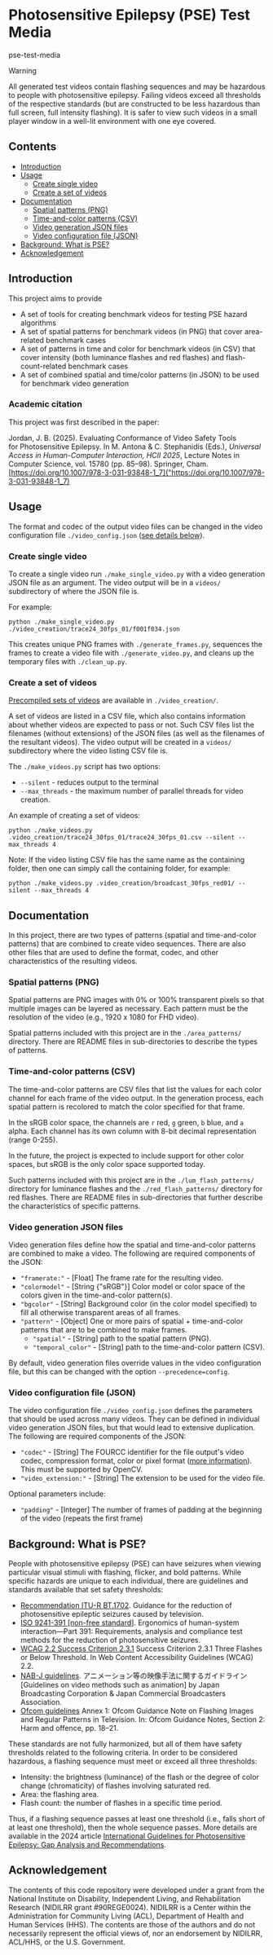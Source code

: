 
# Photosensitive Epilepsy (PSE) Test Media 
pse-test-media

> [!WARNING]
> All generated test videos contain flashing sequences and may be hazardous to people with photosensitive epilepsy.
> Failing videos exceed all thresholds of the respective standards (but are constructed to be less hazardous than full screen, full intensity flashing).
> It is safer to view such videos in a small player window in a well-lit environment with one eye covered.

## Contents
 - [Introduction](#introduction)
 - [Usage](#usage)
   - [Create single video](#create-single-video)
   - [Create a set of videos](#create-a-set-of-videos)
 - [Documentation](#documentation)
   - [Spatial patterns (PNG)](#spatial-patterns-png)
   - [Time-and-color patterns (CSV)](#time-and-color-patterns-csv)
   - [Video generation JSON files](#video-generation-json-files)
   - [Video configuration file (JSON)](#video-configuration-file-json)
 - [Background: What is PSE?](#background-what-is-pse)
 - [Acknowledgement](#acknowledgement)


## Introduction
This project aims to provide

 - A set of tools for creating benchmark videos for testing PSE hazard algorithms
 - A set of spatial patterns for benchmark videos (in PNG) that cover area-related benchmark cases
 - A set of patterns in time and color for benchmark videos (in CSV) that cover intensity (both luminance flashes and red flashes) and flash-count-related benchmark cases
 - A set of combined spatial and time/color patterns (in JSON) to be used for benchmark video generation

### Academic citation
This project was first described in the paper: 

Jordan, J. B. (2025). Evaluating Conformance of Video Safety Tools for Photosensitive Epilepsy. In M. Antona & C. Stephanidis (Eds.), *Universal Access in Human-Computer Interaction, HCII 2025*, Lecture Notes in Computer Science, vol. 15780 (pp. 85–98). Springer, Cham. [https://doi.org/10.1007/978-3-031-93848-1_7]("https://doi.org/10.1007/978-3-031-93848-1_7)


## Usage
The format and codec of the output video files can be changed in the video configuration file `./video_config.json` ([see details below](#video-configuration-file-json)).

### Create single video
To create a single video run `./make_single_video.py` with a video generation JSON file as an argument.
The video output will be in a `videos/` subdirectory of where the JSON file is.

For example:
```
python ./make_single_video.py ./video_creation/trace24_30fps_01/f001f034.json
```

This creates unique PNG frames with `./generate_frames.py`, sequences the frames to create a video file with `./generate_video.py`, and cleans up the temporary files with `./clean_up.py`.

### Create a set of videos
[Precompiled sets of videos](./video_creation/README.md) are available in `./video_creation/`.

A set of videos are listed in a CSV file, which also contains information about whether videos are expected to pass or not.
Such CSV files list the filenames (without extensions) of the JSON files (as well as the filenames of the resultant videos).
The video output will be created in a `videos/` subdirectory where the video listing CSV file is.

The `./make_videos.py` script has two options:
 - `--silent` - reduces output to the terminal
 - `--max_threads` - the maximum number of parallel threads for video creation.

An example of creating a set of videos:
```
python ./make_videos.py .video_creation/trace24_30fps_01/trace24_30fps_01.csv --silent --max_threads 4
```

Note: If the video listing CSV file has the same name as the containing folder, then one can simply call the containing folder, for example:

```
python ./make_videos.py .video_creation/broadcast_30fps_red01/ --silent --max_threads 4
```

## Documentation
In this project, there are two types of patterns (spatial and time-and-color patterns) that are combined to create video sequences.
There are also other files that are used to define the format, codec, and other characteristics of the resulting videos.

### Spatial patterns (PNG)
Spatial patterns are PNG images with 0% or 100% transparent pixels so that multiple images can be layered as necessary.
Each pattern must be the resolution of the video (e.g., 1920 x 1080 for FHD video).

Spatial patterns included with this project are in the `./area_patterns/` directory. 
There are README files in sub-directories to describe the types of patterns. 

### Time-and-color patterns (CSV)
The time-and-color patterns are CSV files that list the values for each color channel for each frame of the video output.
In the generation process, each spatial pattern is recolored to match the color specified for that frame.

In the sRGB color space, the channels are `r` red, `g` green, `b` blue, and `a` alpha. 
Each channel has its own column with 8-bit decimal representation (range 0-255).

In the future, the project is expected to include support for other color spaces, but sRGB is the only color space supported today.

Such patterns included with this project are in the `./lum_flash_patterns/` directory for luminance flashes and the `./red_flash_patterns/` directory for red flashes. There are README files in sub-directories that further describe the characteristics of specific patterns. 

### Video generation JSON files
Video generation files define how the spatial and time-and-color patterns are combined to make a video. 
The following are required components of the JSON:

 - `"framerate:"` - \[Float] The frame rate for the resulting video.
 - `"colormodel"` - \[String {"sRGB"}] Color model or color space of the colors given in the time-and-color pattern(s).
 - `"bgcolor"` - \[String] Background color (in the color model specified) to fill all otherwise transparent areas of all frames.
 - `"pattern"` - \[Object] One or more pairs of spatial + time-and-color patterns that are to be combined to make frames.
   - `"spatial"` - \[String] path to the spatial pattern (PNG).
   - `"temporal_color"` - \[String] path to the time-and-color pattern (CSV).


By default, video generation files override values in the video configuration file, but this can be changed with the option `--precedence=config`.

### Video configuration file (JSON)
The video configuration file `./video_config.json` defines the parameters that should be used across many videos. 
They can be defined in individual video generation JSON files, but that would lead to extensive duplication.
The following are required components of the JSON:

 - `"codec"` - \[String] The FOURCC identifier for the file output's video codec, compression format, color or pixel format ([more information](https://fourcc.org/)). This must be supported by OpenCV.
 - `"video_extension:"` - \[String] The extension to be used for the video file.
 
Optional parameters include:
 - `"padding"` - \[Integer] The number of frames of padding at the beginning of the video (repeats the first frame)


## Background: What is PSE?
People with photosensitive epilepsy (PSE) can have seizures when viewing particular visual stimuli with flashing, flicker, and bold patterns.
While specific hazards are unique to each individual, there are guidelines and standards available that set safety thresholds:

 - [Recommendation ITU-R BT.1702](https://www.itu.int/rec/R-REC-BT.1702/en). Guidance for the reduction of photosensitive epileptic seizures caused by television.
 - [ISO 9241-391 \[non-free standard\]](https://www.iso.org/standard/56350.html). Ergonomics of human-system interaction—Part 391: Requirements, analysis and compliance
test methods for the reduction of photosensitive seizures. 
 - [WCAG 2.2 Success Criterion 2.3.1](https://www.w3.org/TR/WCAG22/#three-flashes-or-below-threshold) Success Criterion 2.3.1 Three Flashes or Below Threshold. In Web Content Accessibility Guidelines (WCAG) 2.2.
 - [NAB-J guidelines](https://www.j-ba.or.jp/category/broadcasting/jba103852). アニメーション等の映像手法に関するガイドライン \[Guidelines on video methods such as animation\] by Japan Broadcasting Corporation & Japan Commercial Broadcasters Association.
 - [Ofcom guidelines](https://www.ofcom.org.uk/siteassets/resources/documents/tv-radio-and-on-demand/broadcast-guidance/programme-guidance/broadcast-code-guidance/section-2-guidance-notes.pdf) Annex 1: Ofcom Guidance Note on Flashing Images and Regular Patterns in Television. In: Ofcom Guidance Notes, Section 2: Harm and offence, pp. 18–21.

These standards are not fully harmonized, but all of them have safety thresholds related to the following criteria. In order to be considered hazardous, a flashing sequence must meet or exceed all three thresholds:

 - Intensity: the brightness (luminance) of the flash or the degree of color change (chromaticity) of flashes involving saturated red.
 - Area: the flashing area.
 - Flash count: the number of flashes in a specific time period.

Thus, if a flashing sequence passes at least one threshold (i.e., falls short of at least one threshold), then the whole sequence passes. More details are available in the 2024 article [International Guidelines for Photosensitive Epilepsy: Gap Analysis and Recommendations](https://doi.org/10.1145/3694790).


## Acknowledgement
The contents of this code repository were developed under a grant from the National Institute on Disability, Independent Living, and Rehabilitation Research (NIDILRR grant #90REGE0024). 
NIDILRR is a Center within the Administration for Community Living (ACL), Department of Health and Human Services (HHS). 
The contents are those of the authors and do not necessarily represent the official views of, nor an endorsement by NIDILRR, ACL/HHS, or the U.S. Government. 
